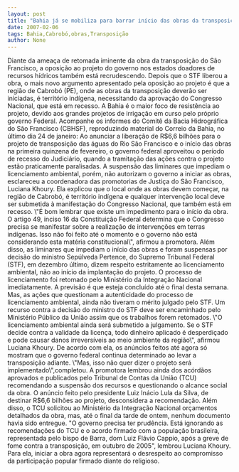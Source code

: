 ```yaml
---
layout: post
title: "Bahia já se mobiliza para barrar início das obras da transposição em Cabrobó"
date: 2007-02-06
tags: Bahia,Cabrobó,obras,Transposição
author: None
---
```

Diante da ameaça de retomada iminente da obra da transposição do São Francisco, a oposição ao projeto do governo nos estados doadores de recursos hídricos também está recrudescendo.
Depois que o STF liberou a obra, o mais novo argumento apresentado pela oposição ao projeto é que a região de Cabrobó (PE), onde as obras da transposição deverão ser iniciadas, é território indígena, necessitando da aprovação do Congresso Nacional, que está em recesso. 
A Bahia é o maior foco de resistência ao projeto, devido aos grandes projetos de irrigação em curso pelo próprio governo Federal.
Acompanhe os informes do Comitê da Bacia Hidrográfica do São Francisco (CBHSF), reproduzindo material do Correio da Bahia, no último dia 24 de janeiro:
Ao anunciar a liberação de R$6,6 bilhões para o projeto de transposição das águas do Rio São Francisco e o início das obras na primeira quinzena de fevereiro, o governo federal aproveitou o período de recesso do Judiciário, quando a tramitação das ações contra o projeto estão praticamente paralisadas. 
A suspensão das liminares que impediam o licenciamento ambiental, porém, não autorizam o governo a iniciar as obras, esclareceu a coordenadora das promotorias de Justiça do São Francisco, Luciana Khoury. 
Ela explicou que o local onde as obras devem começar, na região de Cabrobó, é território indígena e qualquer intervenção local deve ser submetida à manifestação do Congresso Nacional, que também está em recesso.
\"É bom lembrar que existe um impedimento para o início da obra. O artigo 49, inciso 16 da Constituição Federal determina que o Congresso precisa se manifestar sobre a realização de intervenções em terras indígenas. Isso não foi feito até o momento e o governo não está considerando esta matéria constitucional\", afirmou a promotora. 
Além disso, as liminares que impediam o início das obras e foram suspensas por decisão do ministro Sepúlveda Pertence, do Supremo Tribunal Federal (STF), em dezembro último, dizem respeito estritamente ao licenciamento ambiental, não ao início da implantação do projeto. 
O processo de licenciamento foi retomado pelo Ministério da Integração Nacional imediatamente. A previsão é que esteja concluído até o final desta semana. Mas, as ações que questionam a autenticidade do processo de licenciamento ambiental, ainda não tiveram o mérito julgado pelo STF.
Um recurso contra a decisão do ministro do STF deve ser encaminhado pelo Ministério Público da União assim que os trabalhos forem retomados. \"O licenciamento ambiental ainda será submetido a julgamento. Se o STF decide contra a validade da licença, todo dinheiro aplicado é desperdiçado e pode causar danos irreversíveis ao meio ambiente da região\", afirmou Luciana Khoury. 
De acordo com ela, os anúncios feitos até agora só mostram que o governo federal continua determinado ao levar a transposição adiante.
\"Mas, isso não quer dizer o projeto será implementado\",completou. A promotora lembrou ainda dos acórdãos aprovados e publicados pelo Tribunal de Contas da União (TCU) recomendando a suspensão dos recursos e questionando o alcance social da obra. O anúncio feito pelo presidente Luiz Inácio Lula da Silva, de destinar R$6,6 bilhões ao projeto, desconsidera a recomendação. 
Além disso, o TCU solicitou ao Ministério da Integração Nacional orçamentos detalhados da obra, mas, até o final da tarde de ontem, nenhum documento havia sido entregue.
\"O governo precisa ter prudência. Está ignorando as recomendações do TCU e o acordo firmado com a população brasileira, representada pelo bispo de Barra, dom Luiz Flávio Cappio, após a greve de fome contra a transposição, em outubro de 2005\", lembrou Luciana Khoury. 
Para ela, iniciar a obra agora representará o desrespeito ao compromisso da participação popular firmado diante do religioso. 